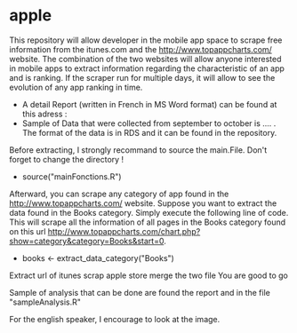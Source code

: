 # apple

This repository will allow developer in the mobile app space to scrape free information from the itunes.com and the http://www.topappcharts.com/ website. The combination of the two websites will allow anyone interested in mobile apps to extract information regarding the characteristic of an app and is ranking. If the scraper run for multiple days, it will allow to see the evolution of any app ranking in time.

* A detail Report (written in French in MS Word format) can be found at this adress : 
* Sample of Data that were collected from september to october is .... . The format of the data is in RDS and it can be found in the repository.

Before extracting, I strongly recommand to source the main.File. Don't forget to change the directory ! 
* source("mainFonctions.R")

Afterward, you can scrape any category of app found in the http://www.topappcharts.com/ website.
Suppose you want to extract the data found in the Books category. Simply execute the following 
line of code. This will scrape all the information of all pages in the Books category found on this 
url http://www.topappcharts.com/chart.php?show=category&category=Books&start=0.

* books <- extract_data_category("Books")

Extract url of itunes
scrap apple store 
merge the two file 
You are good to go 

Sample of analysis that can be done are found the report and in the file "sampleAnalysis.R"



For the english speaker, I encourage to look at the image. 
